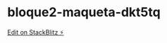 # bloque2-maqueta-dkt5tq

[Edit on StackBlitz ⚡️](https://stackblitz.com/edit/bloque2-maqueta-dkt5tq)
